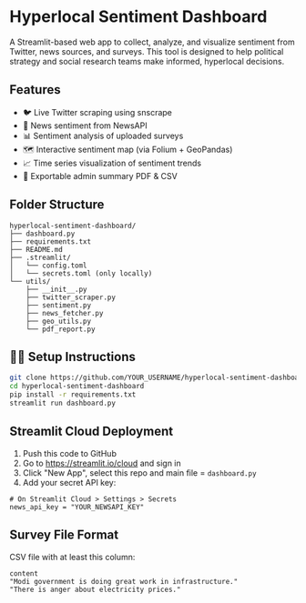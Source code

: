 #  Hyperlocal Sentiment Dashboard

A Streamlit-based web app to collect, analyze, and visualize sentiment from Twitter, news sources, and surveys. This tool is designed to help political strategy and social research teams make informed, hyperlocal decisions.

##  Features
- 🐦 Live Twitter scraping using snscrape
- 📰 News sentiment from NewsAPI
- 📊 Sentiment analysis of uploaded surveys
- 🗺️ Interactive sentiment map (via Folium + GeoPandas)
- 📈 Time series visualization of sentiment trends
- 📄 Exportable admin summary PDF & CSV

##  Folder Structure
```
hyperlocal-sentiment-dashboard/
├── dashboard.py
├── requirements.txt
├── README.md
├── .streamlit/
│   └── config.toml
│   └── secrets.toml (only locally)
└── utils/
    ├── __init__.py
    ├── twitter_scraper.py
    ├── sentiment.py
    ├── news_fetcher.py
    ├── geo_utils.py
    └── pdf_report.py
```

## 🧑‍💻 Setup Instructions
```bash
git clone https://github.com/YOUR_USERNAME/hyperlocal-sentiment-dashboard.git
cd hyperlocal-sentiment-dashboard
pip install -r requirements.txt
streamlit run dashboard.py
```

##  Streamlit Cloud Deployment
1. Push this code to GitHub
2. Go to https://streamlit.io/cloud and sign in
3. Click "New App", select this repo and main file = `dashboard.py`
4. Add your secret API key:
```
# On Streamlit Cloud > Settings > Secrets
news_api_key = "YOUR_NEWSAPI_KEY"
```

##  Survey File Format
CSV file with at least this column:
```
content
"Modi government is doing great work in infrastructure."
"There is anger about electricity prices."
